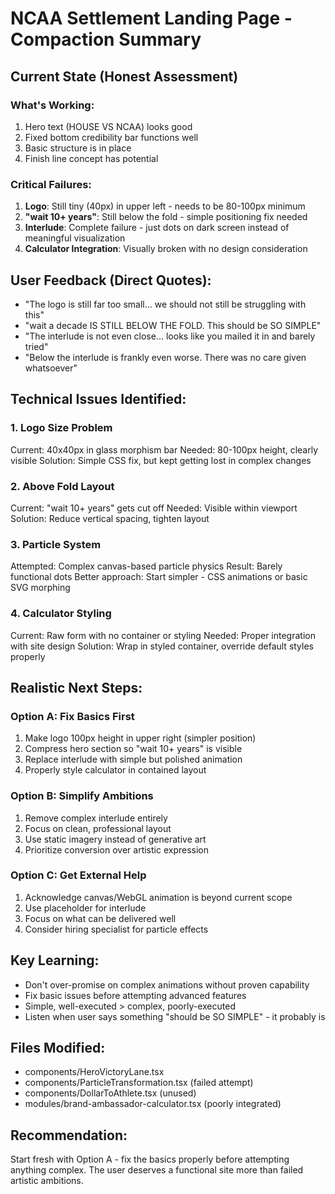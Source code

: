 # NCAA Settlement Landing Page - Compaction Summary

## Current State (Honest Assessment)

### What's Working:
1. Hero text (HOUSE VS NCAA) looks good
2. Fixed bottom credibility bar functions well
3. Basic structure is in place
4. Finish line concept has potential

### Critical Failures:
1. **Logo**: Still tiny (40px) in upper left - needs to be 80-100px minimum
2. **"wait 10+ years"**: Still below the fold - simple positioning fix needed
3. **Interlude**: Complete failure - just dots on dark screen instead of meaningful visualization
4. **Calculator Integration**: Visually broken with no design consideration

## User Feedback (Direct Quotes):
- "The logo is still far too small... we should not still be struggling with this"
- "wait a decade IS STILL BELOW THE FOLD. This should be SO SIMPLE"
- "The interlude is not even close... looks like you mailed it in and barely tried"
- "Below the interlude is frankly even worse. There was no care given whatsoever"

## Technical Issues Identified:

### 1. Logo Size Problem
Current: 40x40px in glass morphism bar
Needed: 80-100px height, clearly visible
Solution: Simple CSS fix, but kept getting lost in complex changes

### 2. Above Fold Layout
Current: "wait 10+ years" gets cut off
Needed: Visible within viewport
Solution: Reduce vertical spacing, tighten layout

### 3. Particle System
Attempted: Complex canvas-based particle physics
Result: Barely functional dots
Better approach: Start simpler - CSS animations or basic SVG morphing

### 4. Calculator Styling
Current: Raw form with no container or styling
Needed: Proper integration with site design
Solution: Wrap in styled container, override default styles properly

## Realistic Next Steps:

### Option A: Fix Basics First
1. Make logo 100px height in upper right (simpler position)
2. Compress hero section so "wait 10+ years" is visible
3. Replace interlude with simple but polished animation
4. Properly style calculator in contained layout

### Option B: Simplify Ambitions
1. Remove complex interlude entirely
2. Focus on clean, professional layout
3. Use static imagery instead of generative art
4. Prioritize conversion over artistic expression

### Option C: Get External Help
1. Acknowledge canvas/WebGL animation is beyond current scope
2. Use placeholder for interlude
3. Focus on what can be delivered well
4. Consider hiring specialist for particle effects

## Key Learning:
- Don't over-promise on complex animations without proven capability
- Fix basic issues before attempting advanced features
- Simple, well-executed > complex, poorly-executed
- Listen when user says something "should be SO SIMPLE" - it probably is

## Files Modified:
- components/HeroVictoryLane.tsx
- components/ParticleTransformation.tsx (failed attempt)
- components/DollarToAthlete.tsx (unused)
- modules/brand-ambassador-calculator.tsx (poorly integrated)

## Recommendation:
Start fresh with Option A - fix the basics properly before attempting anything complex. The user deserves a functional site more than failed artistic ambitions.